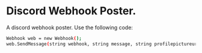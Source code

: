 # Discord Webhook Poster.
A discord webhook poster.
Use the following code:                                                                                                                                                   
```sh
Webhook web = new Webhook();
web.SendMessage(string webhook, string message, string profilepictureurl, string Username);

